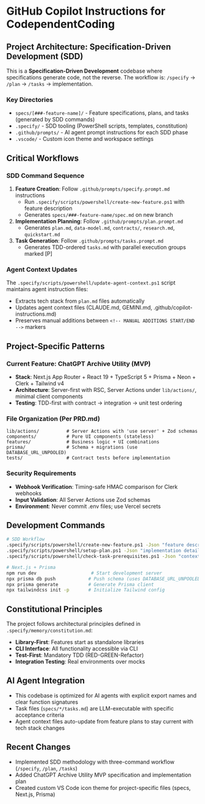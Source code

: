 # GitHub Copilot Instructions for CodependentCoding

## Project Architecture: Specification-Driven Development (SDD)

This is a **Specification-Driven Development** codebase where specifications generate code, not the reverse. The workflow is: `/specify` → `/plan` → `/tasks` → implementation.

### Key Directories
- `specs/[###-feature-name]/` - Feature specifications, plans, and tasks (generated by SDD commands)
- `.specify/` - SDD tooling (PowerShell scripts, templates, constitution)
- `.github/prompts/` - AI agent prompt instructions for each SDD phase
- `.vscode/` - Custom icon theme and workspace settings

## Critical Workflows

### SDD Command Sequence
1. **Feature Creation**: Follow `.github/prompts/specify.prompt.md` instructions
   - Run `.specify/scripts/powershell/create-new-feature.ps1` with feature description
   - Generates `specs/###-feature-name/spec.md` on new branch
2. **Implementation Planning**: Follow `.github/prompts/plan.prompt.md`  
   - Generates `plan.md`, `data-model.md`, `contracts/`, `research.md`, `quickstart.md`
3. **Task Generation**: Follow `.github/prompts/tasks.prompt.md`
   - Generates TDD-ordered `tasks.md` with parallel execution groups marked [P]

### Agent Context Updates
The `.specify/scripts/powershell/update-agent-context.ps1` script maintains agent instruction files:
- Extracts tech stack from `plan.md` files automatically
- Updates agent context files (CLAUDE.md, GEMINI.md, .github/copilot-instructions.md)
- Preserves manual additions between `<!-- MANUAL ADDITIONS START/END -->` markers

## Project-Specific Patterns

### Current Feature: ChatGPT Archive Utility (MVP)
- **Stack**: Next.js App Router + React 19 + TypeScript 5 + Prisma + Neon + Clerk + Tailwind v4
- **Architecture**: Server-first with RSC, Server Actions under `lib/actions/`, minimal client components
- **Testing**: TDD-first with contract → integration → unit test ordering

### File Organization (Per PRD.md)
```
lib/actions/          # Server Actions with 'use server' + Zod schemas  
components/           # Pure UI components (stateless)
features/             # Business logic + UI combinations
prisma/               # Schema + migrations (use DATABASE_URL_UNPOOLED)
tests/                # Contract tests before implementation
```

### Security Requirements
- **Webhook Verification**: Timing-safe HMAC comparison for Clerk webhooks
- **Input Validation**: All Server Actions use Zod schemas
- **Environment**: Never commit .env files; use Vercel secrets

## Development Commands
```bash
# SDD Workflow
.specify/scripts/powershell/create-new-feature.ps1 -Json "feature description"
.specify/scripts/powershell/setup-plan.ps1 -Json "implementation details" 
.specify/scripts/powershell/check-task-prerequisites.ps1 -Json "context"

# Next.js + Prisma
npm run dev                    # Start development server
npx prisma db push            # Push schema (uses DATABASE_URL_UNPOOLED)
npx prisma generate           # Generate Prisma client
npx tailwindcss init -p       # Initialize Tailwind config
```

## Constitutional Principles
The project follows architectural principles defined in `.specify/memory/constitution.md`:
- **Library-First**: Features start as standalone libraries
- **CLI Interface**: All functionality accessible via CLI
- **Test-First**: Mandatory TDD (RED-GREEN-Refactor)
- **Integration Testing**: Real environments over mocks

## AI Agent Integration
- This codebase is optimized for AI agents with explicit export names and clear function signatures
- Task files (`specs/*/tasks.md`) are LLM-executable with specific acceptance criteria
- Agent context files auto-update from feature plans to stay current with tech stack changes

## Recent Changes
- Implemented SDD methodology with three-command workflow (`/specify`, `/plan`, `/tasks`)
- Added ChatGPT Archive Utility MVP specification and implementation plan
- Created custom VS Code icon theme for project-specific files (specs, Next.js, Prisma)